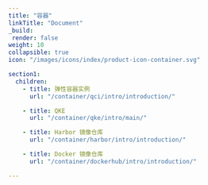 ```yaml
---
title: "容器"
linkTitle: "Document"
_build:
 render: false 
weight: 10
collapsible: true
icon: "/images/icons/index/product-icon-container.svg"

section1:
  children:
    - title: 弹性容器实例
      url: "/container/qci/intro/introduction/"

    - title: QKE
      url: "/container/qke/intro/main/"

    - title: Harbor 镜像仓库
      url: "/container/harbor/intro/introduction/"

    - title: Docker 镜像仓库
      url: "/container/dockerhub/intro/introduction/"

---
```


